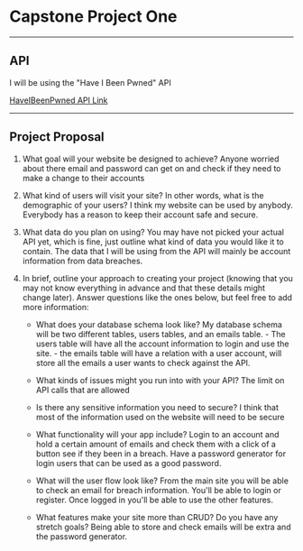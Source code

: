 # Capstone Project One
---

## API 

I will be using the "Have I Been Pwned" API 

[HaveIBeenPwned API Link](https://haveibeenpwned.com/API/v2?ref=apilist.fun)


---

## Project Proposal 

1. What goal will your website be designed to achieve? 
   Anyone worried about there email and password can get on and check if they need to make a change to their accounts

2. What kind of users will visit your site? In other words, what is the demographic of your users?
   I think my website can be used by anybody. Everybody has a reason to keep their account safe and secure. 

3. What data do you plan on using? You may have not picked your actual API yet, which is fine, just outline what kind of data you would like it to contain.
   The data that I will be using from the API will mainly be account information from data breaches. 

4. In brief, outline your approach to creating your project (knowing that you may not know everything in advance and that these details might change later). Answer questions like the ones below, but feel free to add more information:
    - What does your database schema look like?
        My database schema will be two different tables, users tables, and an emails table.
            - The users table will have all the account information to login and use the site. 
            - the emails table will have a relation with a user account, will store all the emails a user wants to check against the API.
            
    - What kinds of issues might you run into with your API?
        The limit on API calls that are allowed

    - Is there any sensitive information you need to secure?
        I think that most of the information used on the website will need to be secure 
    
    - What functionality will your app include?
        Login to an account and hold a certain amount of emails and check them with a click of a button see if they been in a breach.
        Have a password generator for login users that can be used as a good password. 

    - What will the user flow look like?
        From the main site you will be able to check an email for breach information. 
        You'll be able to login or register. 
        Once logged in you'll be able to use the other features. 

    - What features make your site more than CRUD? Do you have any stretch goals?
        Being able to store and check emails will be extra
        and the password generator.
